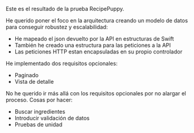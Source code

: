 
Este es el resultado de la prueba RecipePuppy.


He querido poner el foco en la arquitectura creando un modelo de datos para conseguir robustez y escalabilidad:

  - He mapeado el json devuelto por la API en estructuras de Swift
  - También he creado una estructura para las peticiones a la API
  - Las peticiones HTTP estan encapsuladas en su propio controlador
  
  
He implementado dos requisitos opcionales:

  - Paginado
  - Vista de detalle
  
  
No he querido ir más allá con los requisitos opcionales por no alargar el proceso. Cosas por hacer:

  - Buscar ingredientes
  - Introducir validación de datos
  - Pruebas de unidad
